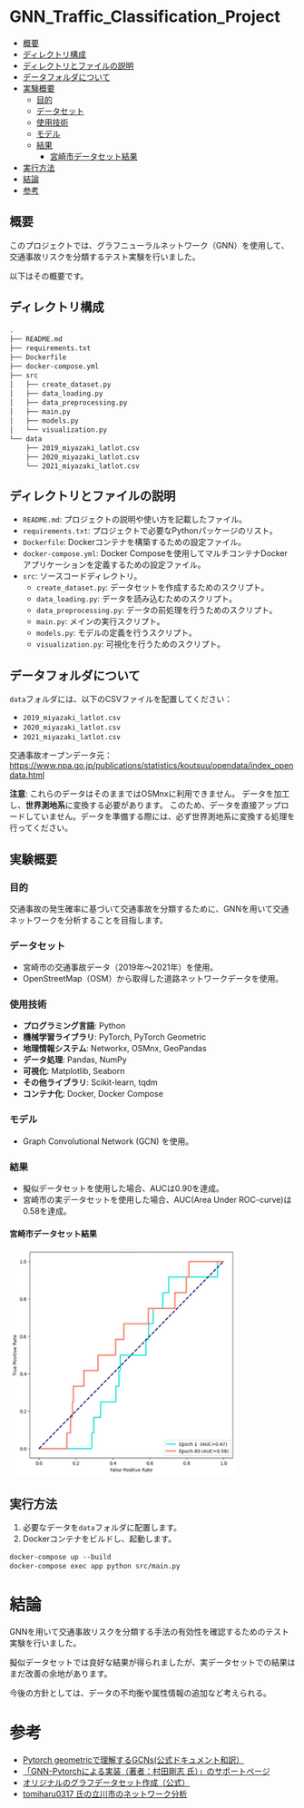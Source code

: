 # GNN_Traffic_Classification_Project

<!-- TOC -->
* [概要](#概要)
* [ディレクトリ構成](#ディレクトリ構成)
* [ディレクトリとファイルの説明](#ディレクトリとファイルの説明)
* [データフォルダについて](#データフォルダについて)
* [実験概要](#実験概要)
    * [目的](#目的)
    * [データセット](#データセット)
    * [使用技術](#使用技術)
    * [モデル](#モデル)
    * [結果](#結果)
        * [宮崎市データセット結果](#宮崎市データセット結果)
* [実行方法](#実行方法)
* [結論](#結論)
* [参考](#参考)
<!-- TOC -->

## 概要
このプロジェクトでは、グラフニューラルネットワーク（GNN）を使用して、交通事故リスクを分類するテスト実験を行いました。

以下はその概要です。


## ディレクトリ構成
```
.
├── README.md
├── requirements.txt
├── Dockerfile
├── docker-compose.yml
├── src
│   ├── create_dataset.py
│   ├── data_loading.py
│   ├── data_preprocessing.py
│   ├── main.py
│   ├── models.py
│   └── visualization.py
└── data
    ├── 2019_miyazaki_latlot.csv
    ├── 2020_miyazaki_latlot.csv
    └── 2021_miyazaki_latlot.csv
```

## ディレクトリとファイルの説明
- `README.md`: プロジェクトの説明や使い方を記載したファイル。
- `requirements.txt`: プロジェクトで必要なPythonパッケージのリスト。
- `Dockerfile`: Dockerコンテナを構築するための設定ファイル。
- `docker-compose.yml`: Docker Composeを使用してマルチコンテナDockerアプリケーションを定義するための設定ファイル。
- `src`: ソースコードディレクトリ。
  - `create_dataset.py`: データセットを作成するためのスクリプト。
  - `data_loading.py`: データを読み込むためのスクリプト。
  - `data_preprocessing.py`: データの前処理を行うためのスクリプト。
  - `main.py`: メインの実行スクリプト。
  - `models.py`: モデルの定義を行うスクリプト。
  - `visualization.py`: 可視化を行うためのスクリプト。

## データフォルダについて

`data`フォルダには、以下のCSVファイルを配置してください：

- `2019_miyazaki_latlot.csv`
- `2020_miyazaki_latlot.csv`
- `2021_miyazaki_latlot.csv`

交通事故オープンデータ元：https://www.npa.go.jp/publications/statistics/koutsuu/opendata/index_opendata.html

**注意**: 
これらのデータはそのままではOSMnxに利用できません。 データを加工し、**世界測地系**に変換する必要があります。
このため、データを直接アップロードしていません。データを準備する際には、必ず世界測地系に変換する処理を行ってください。



## 実験概要

### 目的

交通事故の発生確率に基づいて交通事故を分類するために、GNNを用いて交通ネットワークを分析することを目指します。

### データセット

- 宮崎市の交通事故データ（2019年～2021年）を使用。
- OpenStreetMap（OSM）から取得した道路ネットワークデータを使用。

### 使用技術

- **プログラミング言語**: Python
- **機械学習ライブラリ**: PyTorch, PyTorch Geometric
- **地理情報システム**: Networkx, OSMnx, GeoPandas
- **データ処理**: Pandas, NumPy
- **可視化**: Matplotlib, Seaborn
- **その他ライブラリ**: Scikit-learn, tqdm
- **コンテナ化**: Docker, Docker Compose

### モデル

- Graph Convolutional Network (GCN) を使用。

### 結果

- 擬似データセットを使用した場合、AUCは0.90を達成。
- 宮崎市の実データセットを使用した場合、AUC(Area Under ROC-curve)は0.58を達成。
#### 宮崎市データセット結果

<img alt="img.png" height="400" src="img.png" width="400"/>


## 実行方法

1. 必要なデータを`data`フォルダに配置します。
2. Dockerコンテナをビルドし、起動します。
```shell
docker-compose up --build
docker-compose exec app python src/main.py
```

# 結論

GNNを用いて交通事故リスクを分類する手法の有効性を確認するためのテスト実験を行いました。

擬似データセットでは良好な結果が得られましたが、実データセットでの結果はまだ改善の余地があります。

今後の方針としては、データの不均衡や属性情報の追加など考えられる。

# 参考

* [Pytorch geometricで理解するGCNs(公式ドキュメント和訳）](https://github.com/omiita/PyTorchGeometric-Tutorial/blob/master/PyTorch_Geometric_Tutorial.ipynb)
* [「GNN-Pytorchによる実装（著者：村田剛志 氏）」のサポートページ](https://github.com/atarum/GraphNeuralNetworks/tree/main) 
* [オリジナルのグラフデータセット作成（公式）](https://pytorch-geometric.readthedocs.io/en/latest/tutorial/create_dataset.html)
* [tomiharu0317 氏の立川市のネットワーク分析](https://github.com/tomiharu0317/congestion-analysis)


